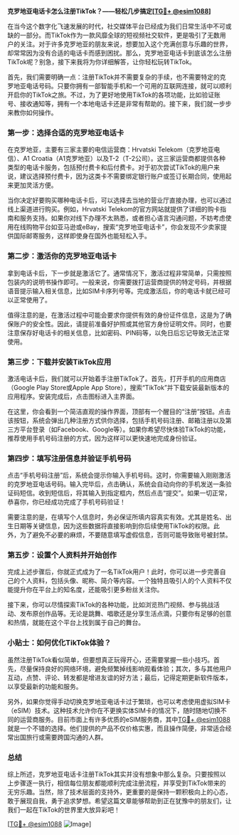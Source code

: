 **克罗地亚电话卡怎么注册TikTok？——轻松几步搞定[[TG💪+ @esim1088](https://t.me/s/esim1088)]**

在当今这个数字化飞速发展的时代，社交媒体平台已经成为我们日常生活中不可或缺的一部分。而TikTok作为一款风靡全球的短视频社交软件，更是吸引了无数用户的关注。对于许多克罗地亚的朋友来说，想要加入这个充满创意与乐趣的世界，却常常因为没有合适的电话卡而感到困扰。那么，克罗地亚电话卡到底该怎么注册TikTok呢？别急，接下来我将为你详细解答，让你轻松玩转TikTok。

首先，我们需要明确一点：注册TikTok并不需要复杂的手续，也不需要特定的克罗地亚电话号码。只要你拥有一部智能手机和一个可用的互联网连接，就可以顺利开启你的TikTok之旅。不过，为了更好地使用TikTok的各项功能，比如验证账号、接收通知等，拥有一个本地电话卡还是非常有帮助的。接下来，我们就一步步来教你如何操作。

### 第一步：选择合适的克罗地亚电话卡

在克罗地亚，主要有三家主要的电信运营商：Hrvatski Telekom（克罗地亚电信）、A1 Croatia（A1克罗地亚）以及T-2（T-2公司）。这三家运营商都提供各种类型的电话卡服务，包括预付费卡和后付费卡。对于初次尝试TikTok的用户来说，建议选择预付费卡，因为这类卡不需要绑定银行账户或签订长期合同，使用起来更加灵活方便。

当你决定好要购买哪种电话卡后，可以选择去当地的营业厅直接办理，也可以通过线上渠道进行购买。例如，Hrvatski Telekom的官方网站就提供了详细的购卡指南和服务支持。如果你对线下办理不太熟悉，或者担心语言沟通问题，不妨考虑使用在线购物平台如亚马逊或eBay，搜索“克罗地亚电话卡”，你会发现不少卖家提供国际邮寄服务，这样即使身在国外也能轻松入手。

### 第二步：激活你的克罗地亚电话卡

拿到电话卡后，下一步就是激活它了。通常情况下，激活过程非常简单，只需按照包装内的说明书操作即可。一般来说，你需要拨打运营商提供的特定号码，并根据语音提示输入相关信息，比如SIM卡序列号等。完成激活后，你的电话卡就已经可以正常使用了。

值得注意的是，在激活过程中可能会要求你提供有效的身份证件信息，这是为了确保账户的安全性。因此，请提前准备好护照或其他官方身份证明文件。同时，也要注意保存好电话卡的相关信息，比如密码、PIN码等，以免日后忘记导致无法正常使用。

### 第三步：下载并安装TikTok应用

激活电话卡后，我们就可以开始着手注册TikTok了。首先，打开手机的应用商店（Google Play Store或Apple App Store），搜索“TikTok”并下载安装最新版本的应用程序。安装完成后，点击图标进入主界面。

在这里，你会看到一个简洁直观的操作界面，顶部有一个醒目的“注册”按钮。点击该按钮，系统会弹出几种注册方式供你选择，包括手机号码注册、邮箱注册以及第三方平台登录（如Facebook、Google等）。如果你希望尽快体验TikTok的功能，推荐使用手机号码注册的方式，因为这样可以更快速地完成身份验证。

### 第四步：填写注册信息并验证手机号码

点击“手机号码注册”后，系统会提示你输入手机号码。这时，你需要输入刚刚激活的克罗地亚电话号码。输入完毕后，点击确认，系统会自动向你的手机发送一条验证码短信。收到短信后，将其输入到指定框内，然后点击“提交”。如果一切正常，恭喜你，你已经成功完成了手机号码验证！

需要注意的是，在填写个人信息时，务必保证所填内容真实有效。尤其是姓名、出生日期等关键信息，因为这些数据将直接影响到你后续使用TikTok的权限。此外，为了避免不必要的麻烦，不要随意填写虚假信息，否则可能导致账号被封禁。

### 第五步：设置个人资料并开始创作

完成上述步骤后，你就正式成为了一名TikTok用户！此时，你可以进一步完善自己的个人资料，包括头像、昵称、简介等内容。一个独特且吸引人的个人资料不仅能提升你在平台上的知名度，还能吸引更多粉丝关注你。

接下来，你可以尽情探索TikTok的各种功能，比如浏览热门视频、参与挑战活动、发布原创作品等。无论是跳舞、唱歌还是分享生活点滴，只要你有足够的创意和热情，就能在这个平台上找到属于自己的舞台。

### 小贴士：如何优化TikTok体验？

虽然注册TikTok看似简单，但要想真正玩得开心，还需要掌握一些小技巧。首先，尽量保持良好的网络环境，避免频繁掉线影响观看体验；其次，多与其他用户互动，点赞、评论、转发都是增进友谊的好方法；最后，记得定期更新软件版本，以享受最新的功能和服务。

另外，如果你觉得手动切换克罗地亚电话卡过于繁琐，也可以考虑使用虚拟SIM卡（eSIM）技术。这种技术允许你在不更换实体SIM卡的情况下，随时随地切换不同的运营商服务。目前市面上有许多优质的eSIM服务商，其中[TG💪+ @esim1088](https://t.me/s/esim1088)就是一个不错的选择。他们提供的产品不仅价格实惠，而且操作简便，非常适合经常出国旅行或需要跨国沟通的人群。

### 总结

综上所述，克罗地亚电话卡注册TikTok其实并没有想象中那么复杂。只要按照以上步骤逐一执行，相信每位朋友都能顺利完成注册流程，并享受到TikTok带来的无穷乐趣。当然，除了技术层面的支持外，更重要的是保持一颗积极向上的心态，敢于展现自我，勇于追求梦想。希望这篇文章能够帮助到正在犹豫中的朋友们，让我们一起在TikTok的世界里大放异彩吧！

[[TG💪+ @esim1088](https://t.me/s/esim1088) ![Image](https://i.postimg.cc/4NQfJmqS/Snipaste-2025-05-13-00-14-12.png)]